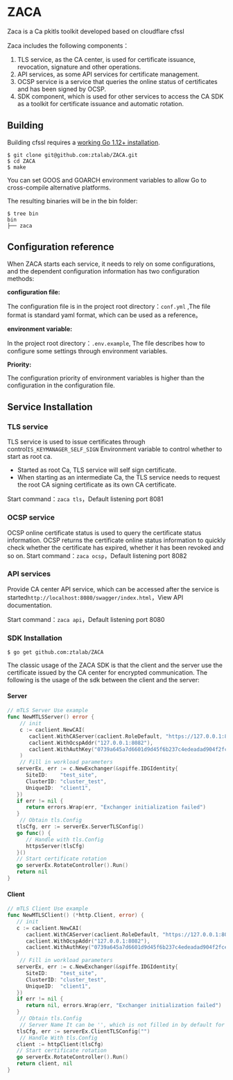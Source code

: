 # ZACA

Zaca is a Ca pkitls toolkit developed based on cloudflare cfssl

Zaca includes the following components：

1. TLS service, as the CA center, is used for certificate issuance, revocation, signature and other operations.
2. API services, as some API services for certificate management.
2. OCSP service is a service that queries the online status of certificates and has been signed by OCSP.
2. SDK component, which is used for other services to access the CA SDK as a toolkit for certificate issuance and automatic rotation.

## Building

Building cfssl requires a [working Go 1.12+ installation](http://golang.org/doc/install).

```
$ git clone git@github.com:ztalab/ZACA.git
$ cd ZACA
$ make
```

You can set GOOS and GOARCH environment variables to allow Go to cross-compile alternative platforms.

The resulting binaries will be in the bin folder:

```
$ tree bin
bin
├── zaca
```

## Configuration reference

When ZACA starts each service, it needs to rely on some configurations, and the dependent configuration information has two configuration methods:

**configuration file:**

The configuration file is in the project root directory：`conf.yml` ,The file format is standard yaml format, which can be used as a reference。

**environment variable:**

In the project root directory：`.env.example`, The file describes how to configure some settings through environment variables.

**Priority:**

The configuration priority of environment variables is higher than the configuration in the configuration file.


## Service Installation

### TLS service

TLS service is used to issue certificates through control`IS_KEYMANAGER_SELF_SIGN` Environment variable to control whether to start as root ca.

- Started as root Ca, TLS service will self sign certificate.
- When starting as an intermediate Ca, the TLS service needs to request the root CA signing certificate as its own CA certificate.

Start command：`zaca tls`，Default listening port 8081

### OCSP service

OCSP online certificate status is used to query the certificate status information. OCSP returns the certificate online status information to quickly check whether the certificate has expired, whether it has been revoked and so on.
Start command：`zaca ocsp`，Default listening port 8082

### API services

Provide CA center API service, which can be accessed after the service is started`http://localhost:8080/swagger/index.html`，View API documentation.

Start command：`zaca api`，Default listening port 8080



### SDK Installation

```
$ go get github.com:ztalab/ZACA
```

The classic usage of the ZACA SDK is that the client and the server use the certificate issued by the CA center for encrypted communication. The following is the usage of the sdk between the client and the server:
#### Server

```go
// mTLS Server Use example
func NewMTLSServer() error {
    // init
	c := caclient.NewCAI(
       caclient.WithCAServer(caclient.RoleDefault, "https://127.0.0.1:8081"),
       caclient.WithOcspAddr("127.0.0.1:8082"),
       caclient.WithAuthKey("0739a645a7d6601d9d45f6b237c4edeadad904f2fce53625dfdd541ec4fc8134"),
	)
    // Fill in workload parameters
   serverEx, err := c.NewExchanger(&spiffe.IDGIdentity{
      SiteID:    "test_site",
      ClusterID: "cluster_test",
      UniqueID:  "client1",
   })
   if err != nil {
      return errors.Wrap(err, "Exchanger initialization failed")
   }
    // Obtain tls.Config
   tlsCfg, err := serverEx.ServerTLSConfig()
   go func() {
      // Handle with tls.Config
      httpsServer(tlsCfg)
   }()
   // Start certificate rotation
   go serverEx.RotateController().Run()
   return nil
}
```

#### Client

```go
// mTLS Client Use example
func NewMTLSClient() (*http.Client, error) {
   // init
   c := caclient.NewCAI(
	  caclient.WithCAServer(caclient.RoleDefault, "https://127.0.0.1:8081"),
	  caclient.WithOcspAddr("127.0.0.1:8082"),
	  caclient.WithAuthKey("0739a645a7d6601d9d45f6b237c4edeadad904f2fce53625dfdd541ec4fc8134"),
   )
    // Fill in workload parameters
   serverEx, err := c.NewExchanger(&spiffe.IDGIdentity{
      SiteID:    "test_site",
      ClusterID: "cluster_test",
      UniqueID:  "client1",
   })
   if err != nil {
      return nil, errors.Wrap(err, "Exchanger initialization failed")
   }
    // Obtain tls.Config
    // Server Name It can be '', which is not filled in by default for inter service calls
   tlsCfg, err := serverEx.ClientTLSConfig("")
    // Handle With tls.Config
   client := httpClient(tlsCfg)
   // Start certificate rotation
   go serverEx.RotateController().Run()
   return client, nil
}
```

